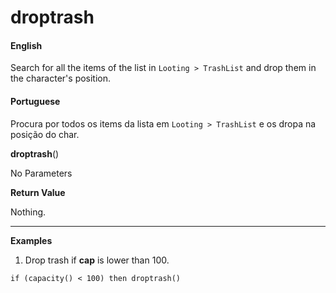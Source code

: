 
# droptrash

<!-- tabs:start -->

#### **English**

Search for all the items of the list in `Looting > TrashList` and drop them in the character's position.

#### **Portuguese**

Procura por todos os items da lista em `Looting > TrashList` e os dropa na posição do char.

<!-- tabs:end -->

**droptrash**()

No Parameters

**Return Value**

Nothing.

---

**Examples**

1. Drop trash if **cap** is lower than 100.

```action
if (capacity() < 100) then droptrash()
```
